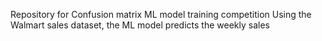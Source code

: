 Repository for Confusion matrix ML model training competition
Using the Walmart sales dataset, the ML model predicts the weekly sales 
